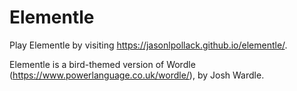 # Elementle

Play Elementle by visiting https://jasonlpollack.github.io/elementle/.

Elementle is a bird-themed version of Wordle (https://www.powerlanguage.co.uk/wordle/), by Josh Wardle.
